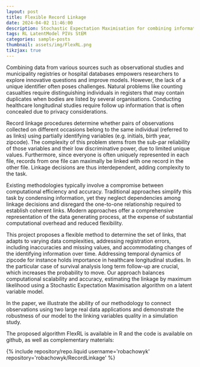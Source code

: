 ```yaml
---
layout: post
title: Flexible Record Linkage
date: 2024-04-02 11:46:00
description: Stochastic Expectation Maximisation for combining information spread over two files
tags: RL LatentModel PIVs StEM
categories: sample-posts
thumbnail: assets/img/FlexRL.png
tikzjax: true
---
```


Combining data from various sources such as observational studies and municipality registries or hospital databases empowers researchers to explore innovative questions and improve models. However, the lack of a unique identifier often poses challenges. Natural problems like counting casualties require distinguishing individuals in registers that may contain duplicates when bodies are listed by several organisations. Conducting healthcare longitudinal studies require follow up information that is often concealed due to privacy considerations.

Record linkage procedures determine whether pairs of observations collected on different occasions belong to the same individual (referred to as links) using partially identifying variables (e.g. initials, birth year, zipcode). The complexity of this problem stems from the sub-par reliability of those variables and their low discriminative power, due to limited unique values. Furthermore, since everyone is often uniquely represented in each file, records from one file can maximally be linked with one record in the other file. Linkage decisions are thus interdependent, adding complexity to the task.

Existing methodologies typically involve a compromise between computational efficiency and accuracy. Traditional approaches simplify this task by condensing information, yet they neglect dependencies among linkage decisions and disregard the one-to-one relationship required to establish coherent links. Modern approaches offer a comprehensive representation of the data generating process, at the expense of substantial computational overhead and reduced flexibility.

This project proposes a flexible method to determine the set of links, that adapts to varying data complexities, addressing registration errors, including inaccuracies and missing values, and accommodating changes of the identifying information over time. Addressing temporal dynamics of zipcode for instance holds importance in healthcare longitudinal studies. In the particular case of survival analysis long term follow-up are crucial, which increases the probability to move. Our approach balances computational scalability and accuracy, estimating the linkage by maximum likelihood using a Stochastic Expectation Maximisation algorithm on a latent variable model.

In the paper, we illustrate the ability of our methodology to connect observations using two large real data applications and demonstrate the robustness of our model to the linking variables quality in a simulation study.

The proposed algorithm FlexRL is available in R and the code is available on github, as well as complementary materials:

<div class="repositories d-flex flex-wrap flex-md-row flex-column justify-content-between align-items-center">
    {% include repository/repo.liquid username='robachowyk' repository='robachowyk/RecordLinkage' %}
</div>

<script type="text/tikz">
\begin{figure}
    \centering
    \begin{tikzpicture}

        \node[draw, minimum size=1cm] (gamma) at (0,4) {$\gamma$};
        \node[shape=circle, dashed, draw, minimum size=1cm] (delta) at (0,2) {$\boldsymbol{\Delta}$};
        \node[draw, minimum size=1cm] (eta) at (0,0) {$\boldsymbol{\eta}$};
        \node[draw, minimum size=1cm] (alpha) at (0,-2) {$\boldsymbol{\alpha}$};
        \node[shape=circle, dashed, draw, minimum size=1cm] (HA) at (-3,-2) {$\textbf{H}^{\mathcal{A}}$};
        \node[shape=circle, dashed, draw, minimum size=1cm] (HB) at (3,-2) {$\textbf{H}^{\mathcal{B}}$};
        \node[draw, minimum size=1cm] (phi) at (0,-4) {$\boldsymbol{\phi}$};
        \node[shape=circle, draw, minimum size=1cm] (GA) at (-4.5,-4) {$\textbf{G}^{\mathcal{A}}$};
        \node[shape=circle, draw, minimum size=1cm] (GB) at (4.5,-4) {$\textbf{G}^{\mathcal{B}}$};

        \path [-stealth] (gamma) edge (delta);
        \path [-stealth] (delta) edge (HA);
        \path [-stealth] (delta) edge (HB);
        \path [-stealth] (eta) edge (HA);
        \path [-stealth] (eta) edge (HB);
        \path [-stealth] (alpha) edge (HA);
        \path [-stealth] (alpha) edge (HB);
        \path [-stealth] (HA) edge (GA);
        \path [-stealth] (HB) edge (GB);
        \path [-stealth] (phi) edge (GA);
        \path [-stealth] (phi) edge (GB);

        \plate [inner sep=.5cm, yshift=.2cm] {data A} {(HA)(GA)} {$i = 1, \dots, \nA$};
        \plate [inner sep=.5cm, yshift=.2cm] {data B} {(HB)(GB)} {$j = 1, \dots, \nB$};
        \plate [inner sep=.25cm, yshift=.2cm] {data linked} {(HA)(alpha)(HB)} {$(i,j)$};
    \end{tikzpicture}
    \caption{Probabilistic graphical model for the decomposition of the data generation process illustrating the record linkage problem we tackle with a Stochastic EM.}
\end{figure}
</script>
